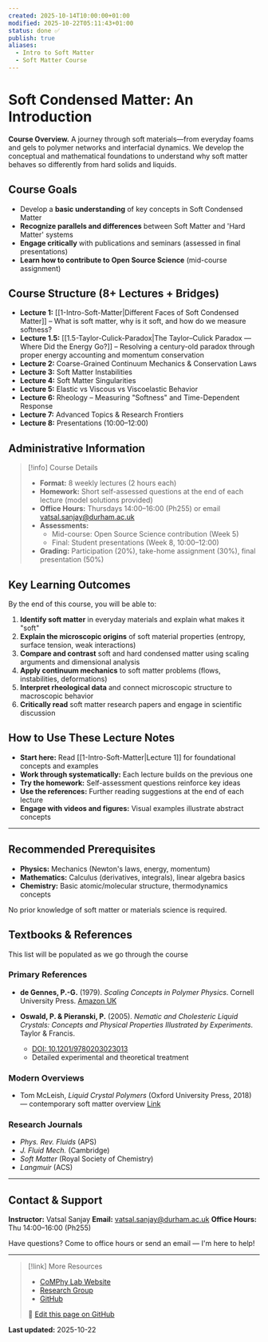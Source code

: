 ```yaml
---
created: 2025-10-14T10:00:00+01:00
modified: 2025-10-22T05:11:43+01:00
status: done ✅
publish: true
aliases:
  - Intro to Soft Matter
  - Soft Matter Course
---
```


# Soft Condensed Matter: An Introduction

**Course Overview.** A journey through soft materials—from everyday foams and gels to polymer networks and interfacial dynamics. We develop the conceptual and mathematical foundations to understand why soft matter behaves so differently from hard solids and liquids.

## Course Goals

- Develop a **basic understanding** of key concepts in Soft Condensed Matter
- **Recognize parallels and differences** between Soft Matter and 'Hard Matter' systems
- **Engage critically** with publications and seminars (assessed in final presentations)
- **Learn how to contribute to Open Source Science** (mid-course assignment)

## Course Structure (8+ Lectures + Bridges)

- **Lecture 1:** [[1-Intro-Soft-Matter|Different Faces of Soft Condensed Matter]] – What is soft matter, why is it soft, and how do we measure softness?
- **Lecture 1.5:** [[1.5-Taylor-Culick-Paradox|The Taylor–Culick Paradox — Where Did the Energy Go?]] – Resolving a century-old paradox through proper energy accounting and momentum conservation
- **Lecture 2:** Coarse-Grained Continuum Mechanics & Conservation Laws
- **Lecture 3:** Soft Matter Instabilities
- **Lecture 4:** Soft Matter Singularities
- **Lecture 5:** Elastic vs Viscous vs Viscoelastic Behavior
- **Lecture 6:** Rheology – Measuring "Softness" and Time-Dependent Response
- **Lecture 7:** Advanced Topics & Research Frontiers
- **Lecture 8:** Presentations (10:00–12:00)

## Administrative Information

> [!info] Course Details
> - **Format:** 8 weekly lectures (2 hours each)
> - **Homework:** Short self-assessed questions at the end of each lecture (model solutions provided)
> - **Office Hours:** Thursdays 14:00–16:00 (Ph255) or email [vatsal.sanjay@durham.ac.uk](mailto:vatsal.sanjay@durham.ac.uk)
> - **Assessments:**
>   - Mid-course: Open Source Science contribution (Week 5)
>   - Final: Student presentations (Week 8, 10:00–12:00)
> - **Grading:** Participation (20%), take-home assignment (30%), final presentation (50%)

## Key Learning Outcomes

By the end of this course, you will be able to:

1. **Identify soft matter** in everyday materials and explain what makes it "soft"
2. **Explain the microscopic origins** of soft material properties (entropy, surface tension, weak interactions)
3. **Compare and contrast** soft and hard condensed matter using scaling arguments and dimensional analysis
4. **Apply continuum mechanics** to soft matter problems (flows, instabilities, deformations)
5. **Interpret rheological data** and connect microscopic structure to macroscopic behavior
6. **Critically read** soft matter research papers and engage in scientific discussion

## How to Use These Lecture Notes

- **Start here:** Read [[1-Intro-Soft-Matter|Lecture 1]] for foundational concepts and examples
- **Work through systematically:** Each lecture builds on the previous one
- **Try the homework:** Self-assessment questions reinforce key ideas
- **Use the references:** Further reading suggestions at the end of each lecture
- **Engage with videos and figures:** Visual examples illustrate abstract concepts

---

## Recommended Prerequisites

- **Physics:** Mechanics (Newton's laws, energy, momentum)
- **Mathematics:** Calculus (derivatives, integrals), linear algebra basics
- **Chemistry:** Basic atomic/molecular structure, thermodynamics concepts

No prior knowledge of soft matter or materials science is required.

## Textbooks & References

This list will be populated as we go through the course

### Primary References

- **de Gennes, P.-G.** (1979). *Scaling Concepts in Polymer Physics*. Cornell University Press. [Amazon UK](https://www.amazon.co.uk/Scaling-Concepts-Polymer-Physics-Pierre-Gilles/dp/080141203X)

- **Oswald, P. & Pieranski, P.** (2005). *Nematic and Cholesteric Liquid Crystals: Concepts and Physical Properties Illustrated by Experiments*. Taylor & Francis.
  - [DOI: 10.1201/9780203023013](https://doi.org/10.1201/9780203023013)
  - Detailed experimental and theoretical treatment

### Modern Overviews

- Tom McLeish, *Liquid Crystal Polymers* (Oxford University Press, 2018) — contemporary soft matter overview [Link](https://global.oup.com/academic/product/soft-matter-9780198807131?cc=gb&lang=en&)

### Research Journals

- *Phys. Rev. Fluids* (APS)
- *J. Fluid Mech.* (Cambridge)
- *Soft Matter* (Royal Society of Chemistry)
- *Langmuir* (ACS)

---

## Contact & Support

**Instructor:** Vatsal Sanjay
**Email:** [vatsal.sanjay@durham.ac.uk](mailto:vatsal.sanjay@durham.ac.uk)
**Office Hours:** Thu 14:00–16:00 (Ph255)

Have questions? Come to office hours or send an email — I'm here to help!

---

> [!link] More Resources
> - [CoMPhy Lab Website](https://comphy-lab.org/)
> - [Research Group](https://comphy-lab.org/research)
> - [GitHub](https://github.com/comphy-lab)
>
> 📝 [Edit this page on GitHub](https://github.com/comphy-lab/CoMPhy-Lab-Blogs/blob/main/Lecture-Notes/Intro-Soft-Matter/0-README.md)

**Last updated:** 2025-10-22
